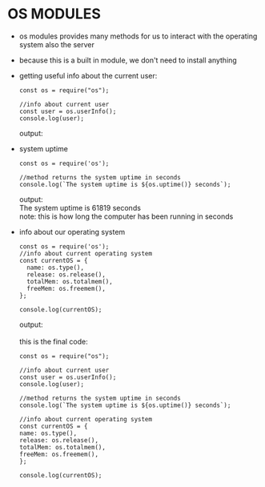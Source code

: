 # OS MODULES

- os modules provides many methods for us to interact with the operating system also the server

- because this is a built in module, we don't need to install anything

- getting useful info about the current user:

  ```
  const os = require("os");

  //info about current user
  const user = os.userInfo();
  console.log(user);
  ```

  output:
  <br>
  <info about user>

- system uptime
  <br>

  ```
  const os = require('os');

  //method returns the system uptime in seconds
  console.log(`The system uptime is ${os.uptime()} seconds`);
  ```

  output:
  <br>
  The system uptime is 61819 seconds
  <br>
  note:
  this is how long the computer has been running in seconds

- info about our operating system

  ```
  const os = require('os');
  //info about current operating system
  const currentOS = {
    name: os.type(),
    release: os.release(),
    totalMem: os.totalmem(),
    freeMem: os.freemem(),
  };

  console.log(currentOS);
  ```

  output:
  <br>
  <info about curr os>
  <br>
  this is the final code:

  ```
  const os = require("os");

  //info about current user
  const user = os.userInfo();
  console.log(user);

  //method returns the system uptime in seconds
  console.log(`The system uptime is ${os.uptime()} seconds`);

  //info about current operating system
  const currentOS = {
  name: os.type(),
  release: os.release(),
  totalMem: os.totalmem(),
  freeMem: os.freemem(),
  };

  console.log(currentOS);
  ```
